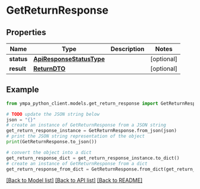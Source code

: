# GetReturnResponse


## Properties

Name | Type | Description | Notes
------------ | ------------- | ------------- | -------------
**status** | [**ApiResponseStatusType**](ApiResponseStatusType.md) |  | [optional] 
**result** | [**ReturnDTO**](ReturnDTO.md) |  | [optional] 

## Example

```python
from ympa_python_client.models.get_return_response import GetReturnResponse

# TODO update the JSON string below
json = "{}"
# create an instance of GetReturnResponse from a JSON string
get_return_response_instance = GetReturnResponse.from_json(json)
# print the JSON string representation of the object
print(GetReturnResponse.to_json())

# convert the object into a dict
get_return_response_dict = get_return_response_instance.to_dict()
# create an instance of GetReturnResponse from a dict
get_return_response_from_dict = GetReturnResponse.from_dict(get_return_response_dict)
```
[[Back to Model list]](../README.md#documentation-for-models) [[Back to API list]](../README.md#documentation-for-api-endpoints) [[Back to README]](../README.md)


